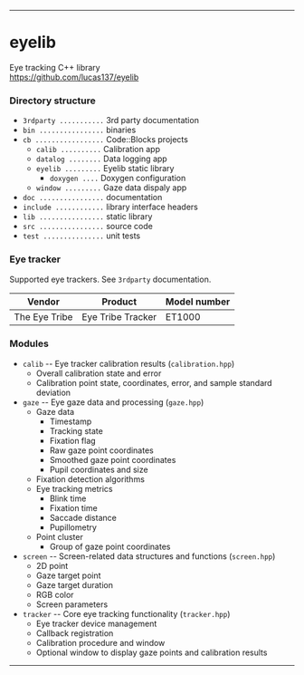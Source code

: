 _______________________________________________________________________________
# eyelib
Eye tracking C++ library  
https://github.com/lucas137/eyelib

### Directory structure
- `3rdparty ...........` 3rd party documentation
- `bin ................` binaries
- `cb .................` Code::Blocks projects
    - `calib ..........` Calibration app
    - `datalog ........` Data logging app
    - `eyelib .........` Eyelib static library
        - `doxygen ....` Doxygen configuration
    - `window .........` Gaze data dispaly app
- `doc ................` documentation
- `include ............` library interface headers
- `lib ................` static library
- `src ................` source code
- `test ...............` unit tests

### Eye tracker
Supported eye trackers. See `3rdparty` documentation.

| Vendor        | Product           | Model number
|---------------|-------------------|-------------
| The Eye Tribe | Eye Tribe Tracker | ET1000

### Modules
- `calib` -- Eye tracker calibration results (`calibration.hpp`)
  - Overall calibration state and error
  - Calibration point state, coordinates, error, and sample standard deviation
- `gaze` -- Eye gaze data and processing (`gaze.hpp`)
  - Gaze data
    - Timestamp
    - Tracking state
    - Fixation flag
    - Raw gaze point coordinates
    - Smoothed gaze point coordinates
    - Pupil coordinates and size
  - Fixation detection algorithms
  - Eye tracking metrics
    - Blink time
    - Fixation time
    - Saccade distance
    - Pupillometry
  - Point cluster
    - Group of gaze point coordinates
- `screen` -- Screen-related data structures and functions (`screen.hpp`)
  - 2D point
  - Gaze target point
  - Gaze target duration
  - RGB color
  - Screen parameters
- `tracker` -- Core eye tracking functionality (`tracker.hpp`)
  - Eye tracker device management
  - Callback registration
  - Calibration procedure and window
  - Optional window to display gaze points and calibration results

_______________________________________________________________________________
